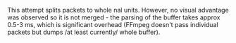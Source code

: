 This attempt splits packets to whole nal units. However, no visual advantage
was observed so it is not merged - the parsing of the buffer takes approx 0.5-3
ms, which is significant overhead (FFmpeg doesn't pass individual packets but
dumps /at least currently/ whole buffer).

